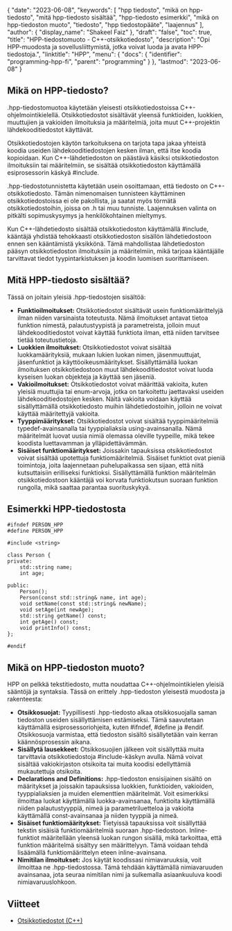 {
  "date": "2023-06-08",
  "keywords": [
"hpp tiedosto",
"mikä on hpp-tiedosto",
"mitä hpp-tiedosto sisältää",
"hpp-tiedosto esimerkki",
"mikä on hpp-tiedoston muoto",
"tiedosto",
"hpp tiedostopääte",
"laajennus"
],
  "author": {
    "display_name": "Shakeel Faiz"
},
  "draft": "false",
  "toc": true,
  "title": "HPP-tiedostomuoto - C++-otsikkotiedosto",
  "description": "Opi HPP-muodosta ja sovellusliittymistä, jotka voivat luoda ja avata HPP-tiedostoja.",
  "linktitle": "HPP",
  "menu": {
    "docs": {
      "identifier": "programming-hpp-fi",
      "parent": "programming"
}
},
  "lastmod": "2023-06-08"
}

## Mikä on HPP-tiedosto?

.hpp-tiedostomuotoa käytetään yleisesti otsikkotiedostoissa C++-ohjelmointikielellä. Otsikkotiedostot sisältävät yleensä funktioiden, luokkien, muuttujien ja vakioiden ilmoituksia ja määritelmiä, joita muut C++-projektin lähdekooditiedostot käyttävät.

Otsikkotiedostojen käytön tarkoituksena on tarjota tapa jakaa yhteistä koodia useiden lähdekooditiedostojen kesken ilman, että itse koodia kopioidaan. Kun C++-lähdetiedoston on päästävä käsiksi otsikkotiedoston ilmoituksiin tai määritelmiin, se sisältää otsikkotiedoston käyttämällä esiprosessorin käskyä #include.

.hpp-tiedostotunnistetta käytetään usein osoittamaan, että tiedosto on C++-otsikkotiedosto. Tämän nimenomaisen tunnisteen käyttäminen otsikkotiedostoissa ei ole pakollista, ja saatat myös törmätä otsikkotiedostoihin, joissa on .h tai muu tunniste. Laajennuksen valinta on pitkälti sopimuskysymys ja henkilökohtainen mieltymys.

Kun C++-lähdetiedosto sisältää otsikkotiedoston käyttämällä #include, kääntäjä yhdistää tehokkaasti otsikkotiedoston sisällön lähdetiedostoon ennen sen kääntämistä yksikkönä. Tämä mahdollistaa lähdetiedoston pääsyn otsikkotiedoston ilmoituksiin ja määritelmiin, mikä tarjoaa kääntäjälle tarvittavat tiedot tyypintarkistuksen ja koodin luomisen suorittamiseen.

## Mitä HPP-tiedosto sisältää?

Tässä on joitain yleisiä .hpp-tiedostojen sisältöä:

- **Funktioilmoitukset:** Otsikkotiedostot sisältävät usein funktiomäärittelyjä ilman niiden varsinaista toteutusta. Nämä ilmoitukset antavat tietoa funktion nimestä, palautustyypistä ja parametreista, jolloin muut lähdekooditiedostot voivat käyttää funktiota ilman, että niiden tarvitsee tietää toteutustietoja.
- **Luokkien ilmoitukset:** Otsikkotiedostot voivat sisältää luokkamäärityksiä, mukaan lukien luokan nimen, jäsenmuuttujat, jäsenfunktiot ja käyttöoikeusmääritykset. Sisällyttämällä luokan ilmoituksen otsikkotiedostoon muut lähdekooditiedostot voivat luoda kyseisen luokan objekteja ja käyttää sen jäseniä.
- **Vakioilmoitukset:** Otsikkotiedostot voivat määrittää vakioita, kuten yleisiä muuttujia tai enum-arvoja, jotka on tarkoitettu jaettavaksi useiden lähdekooditiedostojen kesken. Näitä vakioita voidaan käyttää sisällyttämällä otsikkotiedosto muihin lähdetiedostoihin, jolloin ne voivat käyttää määritettyjä vakioita.
- **Tyyppimääritykset:** Otsikkotiedostot voivat sisältää tyyppimääritelmiä typedef-avainsanalla tai tyyppialiaksia using-avainsanalla. Nämä määritelmät luovat uusia nimiä olemassa oleville tyypeille, mikä tekee koodista luettavamman ja ylläpidettävämmän.
- **Sisäiset funktiomääritykset:** Joissakin tapauksissa otsikkotiedostot voivat sisältää upotettuja funktiomääritelmiä. Sisäiset funktiot ovat pieniä toimintoja, joita laajennetaan puhelupaikassa sen sijaan, että niitä kutsuttaisiin erilliseksi funktioksi. Sisällyttämällä funktion määritelmän otsikkotiedostoon kääntäjä voi korvata funktiokutsun suoraan funktion rungolla, mikä saattaa parantaa suorituskykyä.

## Esimerkki HPP-tiedostosta

```
#ifndef PERSON_HPP
#define PERSON_HPP

#include <string>

class Person {
private:
    std::string name;
    int age;

public:
    Person();
    Person(const std::string& name, int age);
    void setName(const std::string& newName);
    void setAge(int newAge);
    std::string getName() const;
    int getAge() const;
    void printInfo() const;
};

#endif

```

## Mikä on HPP-tiedoston muoto?

HPP on pelkkä tekstitiedosto, mutta noudattaa C++-ohjelmointikielen yleisiä sääntöjä ja syntaksia. Tässä on erittely .hpp-tiedoston yleisestä muodosta ja rakenteesta:

- **Otsikkosuojat:** Tyypillisesti .hpp-tiedosto alkaa otsikkosuojalla saman tiedoston useiden sisällyttämisen estämiseksi. Tämä saavutetaan käyttämällä esiprosessoriohjeita, kuten #ifndef, #define ja #endif. Otsikkosuoja varmistaa, että tiedoston sisältö sisällytetään vain kerran käännösprosessin aikana.
- **Sisällytä lausekkeet:** Otsikkosuojien jälkeen voit sisällyttää muita tarvittavia otsikkotiedostoja #include-käskyn avulla. Nämä voivat sisältää vakiokirjaston otsikoita tai muita koodisi edellyttämiä mukautettuja otsikoita.
- **Declarations and Definitions:** .hpp-tiedoston ensisijainen sisältö on määritykset ja joissakin tapauksissa luokkien, funktioiden, vakioiden, tyyppialiaksien ja muiden elementtien määritelmät. Voit esimerkiksi ilmoittaa luokat käyttämällä luokka-avainsanaa, funktioita käyttämällä niiden palautustyyppiä, nimeä ja parametriluetteloa ja vakioita käyttämällä const-avainsanaa ja niiden tyyppiä ja nimeä.
- **Sisäiset funktiomääritykset:** Tietyissä tapauksissa voit sisällyttää tekstin sisäisiä funktiomääritelmiä suoraan .hpp-tiedostoon. Inline-funktiot määritellään yleensä luokan rungon sisällä, mikä tarkoittaa, että funktion määritelmä sisältyy sen määrittelyyn. Tämä voidaan tehdä lisäämällä funktiomäärittelyn eteen inline-avainsana.
- **Nimitilan ilmoitukset:** Jos käytät koodissasi nimiavaruuksia, voit ilmoittaa ne .hpp-tiedostossa. Tämä tehdään käyttämällä nimiavaruuden avainsanaa, jota seuraa nimitilan nimi ja sulkemalla asiaankuuluva koodi nimiavaruuslohkoon.

## Viitteet
* [Otsikkotiedostot (C++)](https://learn.microsoft.com/en-us/cpp/cpp/header-files-cpp?view=msvc-160)


